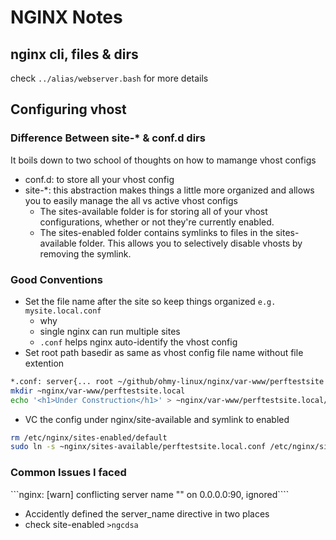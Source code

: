 # NGINX Notes

## nginx cli, files & dirs

check `../alias/webserver.bash` for more details

## Configuring vhost
### Difference Between site-* & conf.d dirs

It boils down to two school of thoughts on how to mamange vhost configs
- conf.d: to store all your vhost config
- site-*: this abstraction makes things a little more organized and allows you to easily manage the all vs active vhost configs
  - The sites-available folder is for storing all of your vhost configurations, whether or not they're currently enabled.
  - The sites-enabled folder contains symlinks to files in the sites-available folder. This allows you to selectively disable vhosts by removing the symlink.

### Good Conventions
- Set the file name after the site so keep things organized `e.g. mysite.local.conf`
  - why
  -   single nginx can run multiple sites
  -   `.conf` helps nginx auto-identify the vhost config
- Set root path basedir as same as vhost config file name without file extention 
```bash
*.conf: server{... root ~/github/ohmy-linux/nginx/var-www/perftestsite.local}
mkdir ~nginx/var-www/perftestsite.local
echo '<h1>Under Construction</h1>' > ~nginx/var-www/perftestsite.local/index.html
```
- VC the config under nginx/site-available and symlink to enabled 

```bash
rm /etc/nginx/sites-enabled/default
sudo ln -s ~nginx/sites-available/perftestsite.local.conf /etc/nginx/sites-enabled/perftestsite.local.conf
```
### Common Issues I faced

```nginx: [warn] conflicting server name "" on 0.0.0.0:90, ignored````
 - Accidently defined the server_name directive in two places
  - check site-enabled `>ngcdsa`

